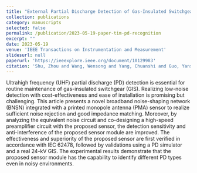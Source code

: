 ```yaml
---
title: "External Partial Discharge Detection of Gas-Insulated Switchgears Using a Low-Noise and Enhanced-Sensitivity UHF Sensor Module"
collection: publications
category: manuscripts
selected: false
permalink: /publication/2023-05-19-paper-tim-pd-recognition
excerpt: ""
date: 2023-05-19
venue: 'IEEE Transactions on Instrumentation and Measurement'
slidesurl: null
paperurl: 'https://ieeexplore.ieee.org/document/10129983'
citation: 'Shu, Zhou and Wang, Wensong and Yang, Chuanshi and Guo, Yanshu and <u><strong>Ji, Jinsheng</strong></u> and Yang, Yan and Shi, Ting and Zhao, Zhenyu and Zheng, Yuanjin, "External Partial Discharge Detection of Gas-Insulated Switchgears Using a Low-Noise and Enhanced-Sensitivity UHF Sensor Module," in IEEE Transactions on Instrumentation and Measurement, vol. 72, pp. 1-10, 2023, Art no. 3518210, doi: 10.1109/TIM.2023.3277980.'
---
```

Ultrahigh frequency (UHF) partial discharge (PD) detection is essential for routine maintenance of gas-insulated switchgear (GIS). Realizing low-noise detection with cost-effectiveness and ease of installation is promising but challenging. This article presents a novel broadband noise-shaping network (BNSN) integrated with a printed monopole antenna (PMA) sensor to realize sufficient noise rejection and good impedance matching. Moreover, by analyzing the equivalent noise circuit and co-designing a high-speed preamplifier circuit with the proposed sensor, the detection sensitivity and anti-interference of the proposed sensor module are improved. The effectiveness and superiority of the proposed sensor are first verified in accordance with IEC 62478, followed by validations using a PD simulator and a real 24-kV GIS. The experimental results demonstrate that the proposed sensor module has the capability to identify different PD types even in noisy environments.
